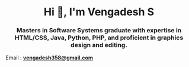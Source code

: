 <h1 align="center">Hi 👋, I'm Vengadesh S</h1>
<h3 align="center">Masters in Software Systems graduate with expertise in HTML/CSS, Java, Python, PHP, and proficient in graphics design and editing.</h3>

Email : **vengadesh358@gmail.com**

